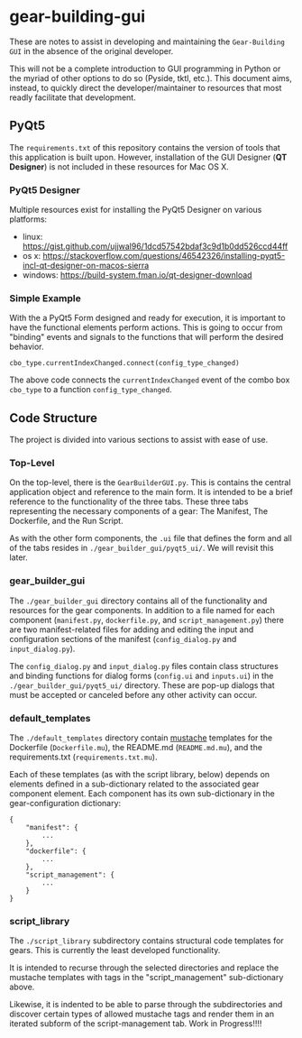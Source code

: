 # gear-building-gui

These are notes to assist in developing and maintaining the `Gear-Building GUI` in the absence of the original developer.

This will not be a complete introduction to GUI programming in Python or the myriad of other options to do so (Pyside, tktl, etc.). This document aims, instead, to quickly direct the developer/maintainer to resources that most readly facilitate that development.

## PyQt5

The `requirements.txt` of this repository contains the version of tools that this application is built upon. However, installation of the GUI Designer (**QT Designer**) is not included in these resources for Mac OS X.

### PyQt5 Designer

Multiple resources exist for installing the PyQt5 Designer on various platforms:

* linux: https://gist.github.com/ujjwal96/1dcd57542bdaf3c9d1b0dd526ccd44ff
* os x: https://stackoverflow.com/questions/46542326/installing-pyqt5-incl-qt-designer-on-macos-sierra
* windows: https://build-system.fman.io/qt-designer-download

### Simple Example

With the a PyQt5 Form designed and ready for execution, it is important to have the functional elements perform actions.  This is going to occur from "binding" events and signals to the functions that will perform the desired behavior.

```
cbo_type.currentIndexChanged.connect(config_type_changed)
```

The above code connects the `currentIndexChanged` event of the combo box `cbo_type` to a function `config_type_changed`.

## Code Structure

The project is divided into various sections to assist with ease of use.

### Top-Level

On the top-level, there is the `GearBuilderGUI.py`. This is contains the central application object and reference to the main form.  It is intended to be a brief reference to the functionality of the three tabs.  These three tabs representing the necessary components of a gear: The Manifest, The Dockerfile, and the Run Script.

As with the other form components, the `.ui` file that defines the form and all of the tabs resides in `./gear_builder_gui/pyqt5_ui/`. We will revisit this later.

### gear_builder_gui

The `./gear_builder_gui` directory contains all of the functionality and resources for the gear components. In addition to a file named for each component (`manifest.py`, `dockerfile.py`, and `script_management.py`) there are two manifest-related files for adding and editing the input and configuration sections of the manifest (`config_dialog.py` and `input_dialog.py`).

The `config_dialog.py` and `input_dialog.py` files contain class structures and binding functions for dialog forms (`config.ui` and `inputs.ui`) in the `./gear_builder_gui/pyqt5_ui/` directory. These are pop-up dialogs that must be accepted or canceled before any other activity can occur.

### default_templates

The `./default_templates` directory contain [mustache](https://mustache.github.io/) templates for the Dockerfile (`Dockerfile.mu`), the README.md (`README.md.mu`), and the requirements.txt (`requirements.txt.mu`). 

Each of these templates (as with the script library, below) depends on elements defined in a sub-dictionary related to the associated gear component element.  Each component has its own sub-dictionary in the gear-configuration dictionary:
```
{
    "manifest": {
        ...
    },
    "dockerfile": {
        ...
    },
    "script_management": {
        ...
    }
}
```

### script_library

The `./script_library` subdirectory contains structural code templates for gears.  This is currently the least developed functionality.

It is intended to recurse through the selected directories and replace the mustache templates with tags in the "script_management" sub-dictionary above.

Likewise, it is indented to be able to parse through the subdirectories and discover certain types of allowed mustache tags and render them in an iterated subform of the script-management tab. Work in Progress!!!!
